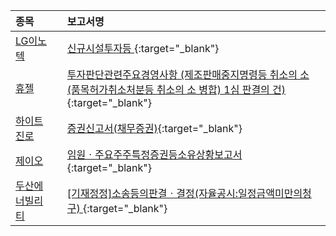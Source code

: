| **종목** |      |**보고서명** |
| :------- | :--- |:----------- |
| [LG이노텍](/011070/#dart) | | [신규시설투자등              ](https://dart.fss.or.kr/dsaf001/main.do?rcpNo=20240220800842){:target="_blank"} |
| [휴젤](/145020/#dart) | | [투자판단관련주요경영사항              (제조판매중지명령등 취소의 소(품목허가취소처분등 취소의 소 병합) 1심 판결의 건)](https://dart.fss.or.kr/dsaf001/main.do?rcpNo=20240220900721){:target="_blank"} |
| [하이트진로](/000080/#dart) | | [증권신고서(채무증권)](https://dart.fss.or.kr/dsaf001/main.do?rcpNo=20240220002194){:target="_blank"} |
| [제이오](/418550/#dart) | | [임원ㆍ주요주주특정증권등소유상황보고서](https://dart.fss.or.kr/dsaf001/main.do?rcpNo=20240220002183){:target="_blank"} |
| [두산에너빌리티](/034020/#dart) | | [[기재정정]소송등의판결ㆍ결정(자율공시:일정금액미만의청구)              ](https://dart.fss.or.kr/dsaf001/main.do?rcpNo=20240220800799){:target="_blank"} |